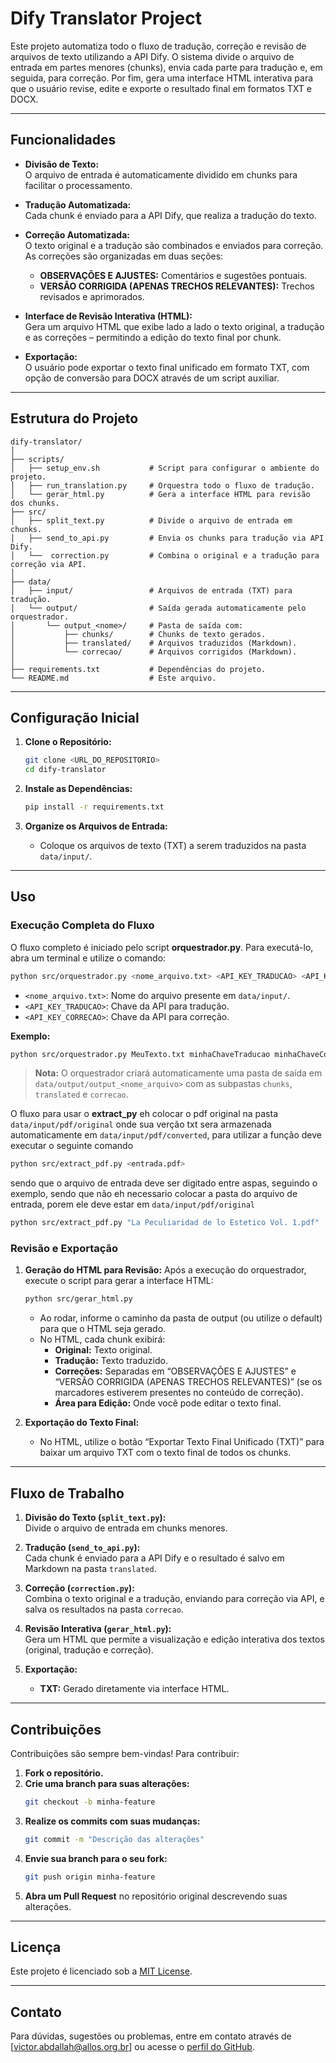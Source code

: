 # Dify Translator Project

Este projeto automatiza todo o fluxo de tradução, correção e revisão de arquivos de texto utilizando a API Dify. O sistema divide o arquivo de entrada em partes menores (chunks), envia cada parte para tradução e, em seguida, para correção. Por fim, gera uma interface HTML interativa para que o usuário revise, edite e exporte o resultado final em formatos TXT e DOCX.

---

## Funcionalidades

- **Divisão de Texto:**  
  O arquivo de entrada é automaticamente dividido em chunks para facilitar o processamento.

- **Tradução Automatizada:**  
  Cada chunk é enviado para a API Dify, que realiza a tradução do texto.

- **Correção Automatizada:**  
  O texto original e a tradução são combinados e enviados para correção. As correções são organizadas em duas seções:

  - **OBSERVAÇÕES E AJUSTES:** Comentários e sugestões pontuais.
  - **VERSÃO CORRIGIDA (APENAS TRECHOS RELEVANTES):** Trechos revisados e aprimorados.

- **Interface de Revisão Interativa (HTML):**  
  Gera um arquivo HTML que exibe lado a lado o texto original, a tradução e as correções – permitindo a edição do texto final por chunk.

- **Exportação:**  
  O usuário pode exportar o texto final unificado em formato TXT, com opção de conversão para DOCX através de um script auxiliar.

---

## Estrutura do Projeto

```plaintext
dify-translator/
│
├── scripts/
│   ├── setup_env.sh           # Script para configurar o ambiente do projeto.
│   ├── run_translation.py     # Orquestra todo o fluxo de tradução.
│   └── gerar_html.py          # Gera a interface HTML para revisão dos chunks.
├── src/
│   ├── split_text.py          # Divide o arquivo de entrada em chunks.
│   ├── send_to_api.py         # Envia os chunks para tradução via API Dify.
│   └──  correction.py         # Combina o original e a tradução para correção via API.
│
├── data/
│   ├── input/                 # Arquivos de entrada (TXT) para tradução.
│   └── output/                # Saída gerada automaticamente pelo orquestrador.
│       └── output_<nome>/     # Pasta de saída com:
│           ├── chunks/        # Chunks de texto gerados.
│           ├── translated/    # Arquivos traduzidos (Markdown).
│           └── correcao/      # Arquivos corrigidos (Markdown).
│
├── requirements.txt           # Dependências do projeto.
└── README.md                  # Este arquivo.
```

---

## Configuração Inicial

1. **Clone o Repositório:**

   ```bash
   git clone <URL_DO_REPOSITORIO>
   cd dify-translator
   ```

2. **Instale as Dependências:**

   ```bash
   pip install -r requirements.txt
   ```

3. **Organize os Arquivos de Entrada:**
   - Coloque os arquivos de texto (TXT) a serem traduzidos na pasta `data/input/`.

---

## Uso

### Execução Completa do Fluxo

O fluxo completo é iniciado pelo script **orquestrador.py**. Para executá-lo, abra um terminal e utilize o comando:

```bash
python src/orquestrador.py <nome_arquivo.txt> <API_KEY_TRADUCAO> <API_KEY_CORRECAO>
```

- `<nome_arquivo.txt>`: Nome do arquivo presente em `data/input/`.
- `<API_KEY_TRADUCAO>`: Chave da API para tradução.
- `<API_KEY_CORRECAO>`: Chave da API para correção.

**Exemplo:**

```bash
python src/orquestrador.py MeuTexto.txt minhaChaveTraducao minhaChaveCorrecao
```

> **Nota:** O orquestrador criará automaticamente uma pasta de saída em `data/output/output_<nome_arquivo>` com as subpastas `chunks`, `translated` e `correcao`.

O fluxo para usar o **extract_py** eh colocar o pdf original na pasta `data/input/pdf/original` onde sua verção txt sera armazenada automaticamente em `data/input/pdf/converted`, para utilizar a função deve executar o seguinte comando

```bash
python src/extract_pdf.py <entrada.pdf>
```

sendo que o arquivo de entrada deve ser digitado entre aspas, seguindo o exemplo, sendo que não eh necessario colocar a pasta do arquivo de entrada, porem ele deve estar em `data/input/pdf/original`

```bash
python src/extract_pdf.py "La Peculiaridad de lo Estetico Vol. 1.pdf"
```

### Revisão e Exportação

1. **Geração do HTML para Revisão:**
   Após a execução do orquestrador, execute o script para gerar a interface HTML:

   ```bash
   python src/gerar_html.py
   ```

   - Ao rodar, informe o caminho da pasta de output (ou utilize o default) para que o HTML seja gerado.
   - No HTML, cada chunk exibirá:
     - **Original:** Texto original.
     - **Tradução:** Texto traduzido.
     - **Correções:** Separadas em “OBSERVAÇÕES E AJUSTES” e “VERSÃO CORRIGIDA (APENAS TRECHOS RELEVANTES)” (se os marcadores estiverem presentes no conteúdo de correção).
     - **Área para Edição:** Onde você pode editar o texto final.

2. **Exportação do Texto Final:**
   - No HTML, utilize o botão “Exportar Texto Final Unificado (TXT)” para baixar um arquivo TXT com o texto final de todos os chunks.

---

## Fluxo de Trabalho

1. **Divisão do Texto (`split_text.py`):**  
   Divide o arquivo de entrada em chunks menores.

2. **Tradução (`send_to_api.py`):**  
   Cada chunk é enviado para a API Dify e o resultado é salvo em Markdown na pasta `translated`.

3. **Correção (`correction.py`):**  
   Combina o texto original e a tradução, enviando para correção via API, e salva os resultados na pasta `correcao`.

4. **Revisão Interativa (`gerar_html.py`):**  
   Gera um HTML que permite a visualização e edição interativa dos textos (original, tradução e correção).

5. **Exportação:**
   - **TXT:** Gerado diretamente via interface HTML.

---

## Contribuições

Contribuições são sempre bem-vindas! Para contribuir:

1. **Fork o repositório.**
2. **Crie uma branch para suas alterações:**
   ```bash
   git checkout -b minha-feature
   ```
3. **Realize os commits com suas mudanças:**
   ```bash
   git commit -m "Descrição das alterações"
   ```
4. **Envie sua branch para o seu fork:**
   ```bash
   git push origin minha-feature
   ```
5. **Abra um Pull Request** no repositório original descrevendo suas alterações.

---

## Licença

Este projeto é licenciado sob a [MIT License](LICENSE).

---

## Contato

Para dúvidas, sugestões ou problemas, entre em contato através de [victor.abdallah@allos.org.br] ou acesse o [perfil do GitHub](https://github.com/v-rogana).

